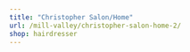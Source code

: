 ```yaml
---
title: "Christopher Salon/Home"
url: /mill-valley/christopher-salon-home-2/
shop: hairdresser
---
```

